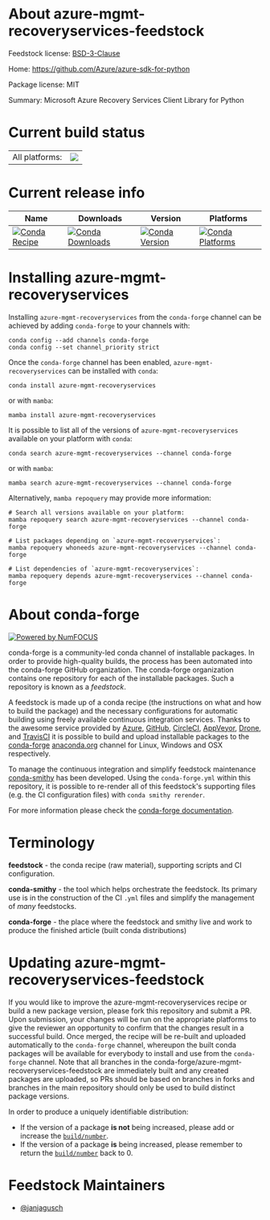 About azure-mgmt-recoveryservices-feedstock
===========================================

Feedstock license: [BSD-3-Clause](https://github.com/conda-forge/azure-mgmt-recoveryservices-feedstock/blob/main/LICENSE.txt)

Home: https://github.com/Azure/azure-sdk-for-python

Package license: MIT

Summary: Microsoft Azure Recovery Services Client Library for Python

Current build status
====================


<table><tr><td>All platforms:</td>
    <td>
      <a href="https://dev.azure.com/conda-forge/feedstock-builds/_build/latest?definitionId=25641&branchName=main">
        <img src="https://dev.azure.com/conda-forge/feedstock-builds/_apis/build/status/azure-mgmt-recoveryservices-feedstock?branchName=main">
      </a>
    </td>
  </tr>
</table>

Current release info
====================

| Name | Downloads | Version | Platforms |
| --- | --- | --- | --- |
| [![Conda Recipe](https://img.shields.io/badge/recipe-azure--mgmt--recoveryservices-green.svg)](https://anaconda.org/conda-forge/azure-mgmt-recoveryservices) | [![Conda Downloads](https://img.shields.io/conda/dn/conda-forge/azure-mgmt-recoveryservices.svg)](https://anaconda.org/conda-forge/azure-mgmt-recoveryservices) | [![Conda Version](https://img.shields.io/conda/vn/conda-forge/azure-mgmt-recoveryservices.svg)](https://anaconda.org/conda-forge/azure-mgmt-recoveryservices) | [![Conda Platforms](https://img.shields.io/conda/pn/conda-forge/azure-mgmt-recoveryservices.svg)](https://anaconda.org/conda-forge/azure-mgmt-recoveryservices) |

Installing azure-mgmt-recoveryservices
======================================

Installing `azure-mgmt-recoveryservices` from the `conda-forge` channel can be achieved by adding `conda-forge` to your channels with:

```
conda config --add channels conda-forge
conda config --set channel_priority strict
```

Once the `conda-forge` channel has been enabled, `azure-mgmt-recoveryservices` can be installed with `conda`:

```
conda install azure-mgmt-recoveryservices
```

or with `mamba`:

```
mamba install azure-mgmt-recoveryservices
```

It is possible to list all of the versions of `azure-mgmt-recoveryservices` available on your platform with `conda`:

```
conda search azure-mgmt-recoveryservices --channel conda-forge
```

or with `mamba`:

```
mamba search azure-mgmt-recoveryservices --channel conda-forge
```

Alternatively, `mamba repoquery` may provide more information:

```
# Search all versions available on your platform:
mamba repoquery search azure-mgmt-recoveryservices --channel conda-forge

# List packages depending on `azure-mgmt-recoveryservices`:
mamba repoquery whoneeds azure-mgmt-recoveryservices --channel conda-forge

# List dependencies of `azure-mgmt-recoveryservices`:
mamba repoquery depends azure-mgmt-recoveryservices --channel conda-forge
```


About conda-forge
=================

[![Powered by
NumFOCUS](https://img.shields.io/badge/powered%20by-NumFOCUS-orange.svg?style=flat&colorA=E1523D&colorB=007D8A)](https://numfocus.org)

conda-forge is a community-led conda channel of installable packages.
In order to provide high-quality builds, the process has been automated into the
conda-forge GitHub organization. The conda-forge organization contains one repository
for each of the installable packages. Such a repository is known as a *feedstock*.

A feedstock is made up of a conda recipe (the instructions on what and how to build
the package) and the necessary configurations for automatic building using freely
available continuous integration services. Thanks to the awesome service provided by
[Azure](https://azure.microsoft.com/en-us/services/devops/), [GitHub](https://github.com/),
[CircleCI](https://circleci.com/), [AppVeyor](https://www.appveyor.com/),
[Drone](https://cloud.drone.io/welcome), and [TravisCI](https://travis-ci.com/)
it is possible to build and upload installable packages to the
[conda-forge](https://anaconda.org/conda-forge) [anaconda.org](https://anaconda.org/)
channel for Linux, Windows and OSX respectively.

To manage the continuous integration and simplify feedstock maintenance
[conda-smithy](https://github.com/conda-forge/conda-smithy) has been developed.
Using the ``conda-forge.yml`` within this repository, it is possible to re-render all of
this feedstock's supporting files (e.g. the CI configuration files) with ``conda smithy rerender``.

For more information please check the [conda-forge documentation](https://conda-forge.org/docs/).

Terminology
===========

**feedstock** - the conda recipe (raw material), supporting scripts and CI configuration.

**conda-smithy** - the tool which helps orchestrate the feedstock.
                   Its primary use is in the construction of the CI ``.yml`` files
                   and simplify the management of *many* feedstocks.

**conda-forge** - the place where the feedstock and smithy live and work to
                  produce the finished article (built conda distributions)


Updating azure-mgmt-recoveryservices-feedstock
==============================================

If you would like to improve the azure-mgmt-recoveryservices recipe or build a new
package version, please fork this repository and submit a PR. Upon submission,
your changes will be run on the appropriate platforms to give the reviewer an
opportunity to confirm that the changes result in a successful build. Once
merged, the recipe will be re-built and uploaded automatically to the
`conda-forge` channel, whereupon the built conda packages will be available for
everybody to install and use from the `conda-forge` channel.
Note that all branches in the conda-forge/azure-mgmt-recoveryservices-feedstock are
immediately built and any created packages are uploaded, so PRs should be based
on branches in forks and branches in the main repository should only be used to
build distinct package versions.

In order to produce a uniquely identifiable distribution:
 * If the version of a package **is not** being increased, please add or increase
   the [``build/number``](https://docs.conda.io/projects/conda-build/en/latest/resources/define-metadata.html#build-number-and-string).
 * If the version of a package **is** being increased, please remember to return
   the [``build/number``](https://docs.conda.io/projects/conda-build/en/latest/resources/define-metadata.html#build-number-and-string)
   back to 0.

Feedstock Maintainers
=====================

* [@janjagusch](https://github.com/janjagusch/)

